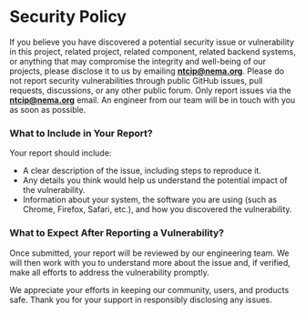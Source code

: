 # Security Policy

If you believe you have discovered a potential security issue or vulnerability in this project, related project, related component, related backend systems, or anything that may compromise the integrity and well-being of our projects, please disclose it to us by emailing **[ntcip@nema.org](mailto:ntcip@nema.org)**. Please do not report security vulnerabilities through public GitHub issues, pull requests, discussions, or any other public forum. Only report issues via the **[ntcip@nema.org](mailto:ntcip@nema.org)** email. An engineer from our team will be in touch with you as soon as possible.

### What to Include in Your Report?

Your report should include:

* A clear description of the issue, including steps to reproduce it.
* Any details you think would help us understand the potential impact of the vulnerability.
* Information about your system, the software you are using (such as Chrome, Firefox, Safari, etc.), and how you discovered the vulnerability.

### What to Expect After Reporting a Vulnerability?

Once submitted, your report will be reviewed by our engineering team. We will then work with you to understand more about the issue and, if verified, make all efforts to address the vulnerability promptly.

We appreciate your efforts in keeping our community, users, and products safe. Thank you for your support in responsibly disclosing any issues.
